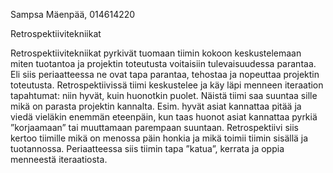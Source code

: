 ﻿Sampsa Mäenpää, 014614220

Retrospektiivitekniikat

Retrospektiivitekniikat pyrkivät tuomaan tiimin kokoon keskustelemaan miten tuotantoa ja projektin toteutusta voitaisiin tulevaisuudessa parantaa. Eli siis periaatteessa ne ovat tapa parantaa, tehostaa ja nopeuttaa projektin toteutusta. 
	Retrospektiivissä tiimi keskustelee ja käy läpi menneen iteraation tapahtumat: niin hyvät, kuin huonotkin puolet. Näistä tiimi saa suuntaa sille mikä on parasta projektin kannalta. Esim. hyvät asiat kannattaa pitää ja viedä vieläkin enemmän eteenpäin, kun taas huonot asiat kannattaa pyrkiä ”korjaamaan” tai muuttamaan parempaan suuntaan. 
	Retrospektiivi siis kertoo tiimille mikä on menossa päin honkia ja mikä toimii tiimin sisällä ja tuotannossa. Periaatteessa siis tiimin tapa ”katua”, kerrata ja oppia menneestä iteraatiosta.


